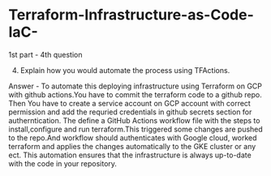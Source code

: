 # Terraform-Infrastructure-as-Code-IaC-

1st part - 4th question 

4. Explain how you would automate the process using TFActions.

Answer - To automate this deploying infrastructure using Terraform on GCP with github actions.You have to commit the terraform code to a github repo. Then You have to create a service account on GCP account with correct permission and add the requried credentials in github secrets section for autherntication. The define a  GitHub Actions workflow file with the steps to install,configure and run terraform.This triggered some changes are pushed to the repo.And workflow should authenticates with Google cloud, worked terraform and applies the changes automatically to the GKE cluster or any ect. This automation ensures that the infrastructure is always up-to-date with the code in your repository.
